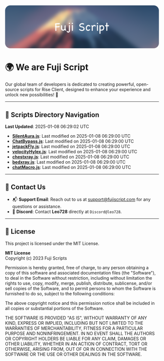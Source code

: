 ![Banner](.github/b.webp)

# 🌍 **We are Fuji Script**

Our global team of developers is dedicated to creating powerful, open-source scripts for Rise Client, designed to enhance your experience and unlock new possibilities! 🌟

---
<!-- SCRIPTS_NAVIGATION_START -->
## 📂 **Scripts Directory Navigation**

**Last Updated**: 2025-01-08 06:29:02 UTC

- **[SilentAura.js](scripts/SilentAura.js)**: Last modified on 2025-01-08 06:29:00 UTC
- **[ChatBypass.js](scripts/ChatBypass.js)**: Last modified on 2025-01-08 06:29:00 UTC
- **[jetpackFly.js](scripts/jetpackFly.js)**: Last modified on 2025-01-08 06:29:00 UTC
- **[velocityHylex.js](scripts/velocityHylex.js)**: Last modified on 2025-01-08 06:29:00 UTC
- **[chestxray.js](scripts/chestxray.js)**: Last modified on 2025-01-08 06:29:00 UTC
- **[bedxray.js](scripts/bedxray.js)**: Last modified on 2025-01-08 06:29:00 UTC
- **[chatMacro.js](scripts/chatMacro.js)**: Last modified on 2025-01-08 06:29:00 UTC

<!-- SCRIPTS_NAVIGATION_END -->

---

## 💬 **Contact Us**  
- 📬 **Support Email**: Reach out to us at [support@fujiscript.com](mailto:support@fujiscript.com) for any questions or assistance.  
- 💬 **Discord**: Contact **Leo728** directly at `Discord@leo728`.

---

## 📜 **License**

This project is licensed under the MIT License.  

**MIT License**  
Copyright (c) 2023 Fuji Scripts  

Permission is hereby granted, free of charge, to any person obtaining a copy of this software and associated documentation files (the "Software"), to deal in the Software without restriction, including without limitation the rights to use, copy, modify, merge, publish, distribute, sublicense, and/or sell copies of the Software, and to permit persons to whom the Software is furnished to do so, subject to the following conditions:  

The above copyright notice and this permission notice shall be included in all copies or substantial portions of the Software.  

THE SOFTWARE IS PROVIDED "AS IS", WITHOUT WARRANTY OF ANY KIND, EXPRESS OR IMPLIED, INCLUDING BUT NOT LIMITED TO THE WARRANTIES OF MERCHANTABILITY, FITNESS FOR A PARTICULAR PURPOSE AND NONINFRINGEMENT. IN NO EVENT SHALL THE AUTHORS OR COPYRIGHT HOLDERS BE LIABLE FOR ANY CLAIM, DAMAGES OR OTHER LIABILITY, WHETHER IN AN ACTION OF CONTRACT, TORT OR OTHERWISE, ARISING FROM, OUT OF OR IN CONNECTION WITH THE SOFTWARE OR THE USE OR OTHER DEALINGS IN THE SOFTWARE.  
